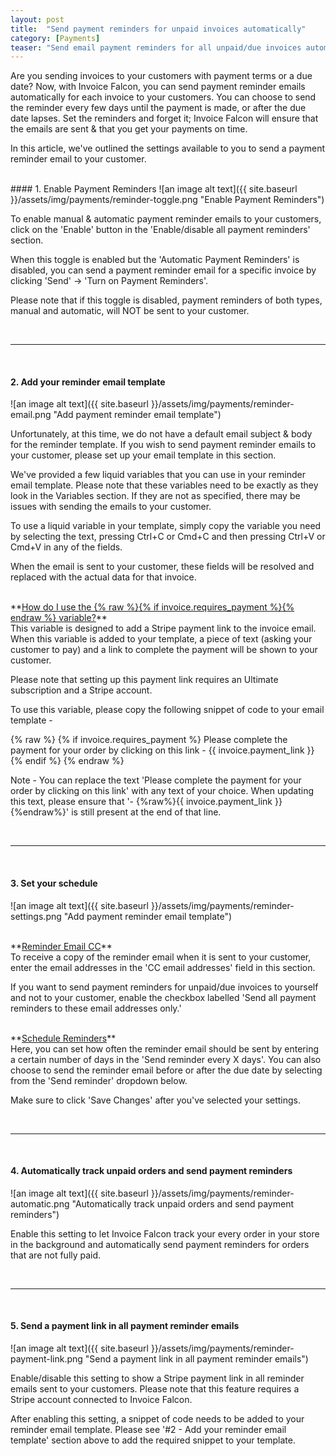 ```yaml
---
layout: post
title:  "Send payment reminders for unpaid invoices automatically"
category: [Payments]
teaser: "Send email payment reminders for all unpaid/due invoices automatically to your customers"
---
```


Are you sending invoices to your customers with payment terms or a due date? Now, with Invoice Falcon, you can send payment reminder emails automatically for each invoice to your customers. You can choose to send the reminder every few days until the payment is made, or after the due date lapses. Set the reminders and forget it; Invoice Falcon will ensure that the emails are sent & that you get your payments on time.

In this article, we've outlined the settings available to you to send a payment reminder email to your customer.

<br/>
#### 1. Enable Payment Reminders
![an image alt text]({{ site.baseurl }}/assets/img/payments/reminder-toggle.png "Enable Payment Reminders")

To enable manual & automatic payment reminder emails to your customers, click on the 'Enable' button in the 'Enable/disable all payment reminders' section.

When this toggle is enabled but the 'Automatic Payment Reminders' is disabled, you can send a payment reminder email for a specific invoice by clicking 'Send' -> 'Turn on Payment Reminders'.

Please note that if this toggle is disabled, payment reminders of both types, manual and automatic, will NOT be sent to your customer.

<br/>
<hr/>
<br/>

#### 2. Add your reminder email template
![an image alt text]({{ site.baseurl }}/assets/img/payments/reminder-email.png "Add payment reminder email template")

Unfortunately, at this time, we do not have a default email subject & body for the reminder template. If you wish to send payment reminder emails to your customer, please set up your email template in this section.

We've provided a few liquid variables that you can use in your reminder email template. Please note that these variables need to be exactly as they look in the Variables section. If they are not as specified, there may be issues with sending the emails to your customer.

To use a liquid variable in your template, simply copy the variable you need by selecting the text, pressing Ctrl+C or Cmd+C and then pressing Ctrl+V or Cmd+V in any of the fields.

When the email is sent to your customer, these fields will be resolved and replaced with the actual data for that invoice.

<br/>
**<u>How do I use the {% raw %}{% if invoice.requires_payment %}{% endraw %} variable?</u>**
<br/>
This variable is designed to add a Stripe payment link to the invoice email. When this variable is added to your template, a piece of text (asking your customer to pay) and a link to complete the payment will be shown to your customer.

Please note that setting up this payment link requires an Ultimate subscription and a Stripe account.

To use this variable, please copy the following snippet of code to your email template -

{% raw %}
    {% if invoice.requires_payment %}
    Please complete the payment for your order by clicking on this link - {{ invoice.payment_link }}
    {% endif %}
{% endraw %}

Note - You can replace the text 'Please complete the payment for your order by clicking on this link' with any text of your choice. When updating this text, please ensure that '- {%raw%}{{ invoice.payment_link }}{%endraw%}' is still present at the end of that line.

<br/>
<hr/>
<br/>

#### 3. Set your schedule
![an image alt text]({{ site.baseurl }}/assets/img/payments/reminder-settings.png "Add payment reminder email template")

<br/>
**<u>Reminder Email CC</u>**
<br/>
To receive a copy of the reminder email when it is sent to your customer, enter the email addresses in the 'CC email addresses' field in this section.

If you want to send payment reminders for unpaid/due invoices to yourself and not to your customer, enable the checkbox labelled 'Send all payment reminders to these email addresses only.'

<br/>
**<u>Schedule Reminders</u>**
<br/>
Here, you can set how often the reminder email should be sent by entering a certain number of days in the 'Send reminder every X days'. You can also choose to send the reminder email before or after the due date by selecting from the 'Send reminder' dropdown below.

Make sure to click 'Save Changes' after you've selected your settings.

<br/>
<hr/>
<br/>

#### 4. Automatically track unpaid orders and send payment reminders
![an image alt text]({{ site.baseurl }}/assets/img/payments/reminder-automatic.png "Automatically track unpaid orders and send payment reminders")

Enable this setting to let Invoice Falcon track your every order in your store in the background and automatically send payment reminders for orders that are not fully paid.

<br/>
<hr/>
<br/>

#### 5. Send a payment link in all payment reminder emails
![an image alt text]({{ site.baseurl }}/assets/img/payments/reminder-payment-link.png "Send a payment link in all payment reminder emails")

Enable/disable this setting to show a Stripe payment link in all reminder emails sent to your customers. Please note that this feature requires a Stripe account connected to Invoice Falcon.

After enabling this setting, a snippet of code needs to be added to your reminder email template. Please see '#2 - Add your reminder email template' section above to add the required snippet to your template.
